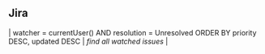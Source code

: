     
## Jira     
| watcher = currentUser() AND resolution = Unresolved ORDER BY priority DESC, updated DESC | *find all watched issues* |



